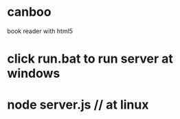 # canboo
book reader with html5

# click run.bat to run server at windows

# node server.js // at linux
